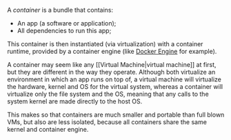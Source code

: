A *container* is a bundle that contains:

- An app (a software or application);
- All dependencies to run this app;

This container is then instantiated (via virtualization) with a container runtime, provided by a container engine (like [Docker Engine](https://www.docker.com/) for example).

A container may seem like any [[Virtual Machine|virtual machine]] at first, but they are different in the way they operate. Although both virtualize an environment in which an app runs on top of, a virtual machine will virtualize the hardware, kernel and OS for the virtual system, whereas a container will virtualize only the file system and the OS, meaning that any calls to the system kernel are made directly to the host OS.

This makes so that containers are much smaller and portable than full blown VMs, but also are less isolated, because all containers share the same kernel and container engine.